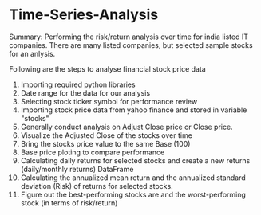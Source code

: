 # Time-Series-Analysis

Summary: Performing the risk/return analysis over time for india listed IT companies. There are many listed companies, but selected sample stocks for an anlysis.

Following are the steps to analyse financial stock price data

1. Importing required python libraries
2. Date range for the data for our analysis
3. Selecting stock ticker symbol for performance review
4. Importing stock price data from yahoo finance and stored in variable "stocks"
5. Generally conduct analysis on Adjust Close price or Close price.
6. Visualize the Adjusted Close of the stocks over time
7. Bring the stocks price value to the same Base (100)
8. Base price ploting to compare performance
9. Calculating daily returns for selected stocks and create a new returns (daily/monthly returns) DataFrame
10. Calculating the annualized mean return and the annualized standard deviation (Risk) of returns for selected stocks.
11. Figure out the best-performing stocks are and the worst-performing stock (in terms of risk/return)
